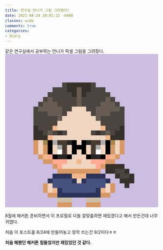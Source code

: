 ```yaml
---
title: 연구실 언니가 그림 그려줬다!
date: 2021-08-24 20:01:22 -0400
classes: wide
comments: true
categories: 
- Diary
---
```


같은 연구실에서 공부하는 언니가 픽셀 그림을 그려줬다.    
<img src="/assets/images/photo/post37/post37_photo1.png" width="500px">

8월에 해커톤 준비하면서 이 프로필로 다들 깔맞춤하면 재밌겠다고 해서 만든건데 너무 귀엽다.     

처음 이 포스트를 8/24에 만들어놓고 정작 쓰는건 9/2이다ㅎㅎ    

**처음 해봤던 해커톤 힘들었지만 재밌었던 것 같다.**
